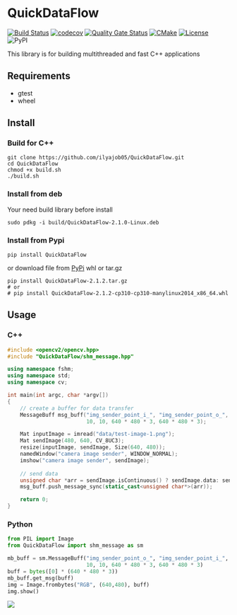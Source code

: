 # QuickDataFlow

[![Build Status](https://travis-ci.com/ilyajob05/QuickDataFlow.svg?branch=main)](https://travis-ci.com/ilyajob05/QuickDataFlow)
[![codecov](https://codecov.io/gh/ilyajob05/QuickDataFlow/branch/main/graph/badge.svg?token=T2M14V6SK8)](https://codecov.io/gh/ilyajob05/QuickDataFlow)
[![Quality Gate Status](https://sonarcloud.io/api/project_badges/measure?project=ilyajob05_QickDataFlow&metric=alert_status)](https://sonarcloud.io/dashboard?id=ilyajob05_QickDataFlow)
[![CMake](https://github.com/ilyajob05/QuickDataFlow/actions/workflows/cmake.yml/badge.svg)](https://github.com/ilyajob05/QuickDataFlow/actions/workflows/cmake.yml)
[![License](https://img.shields.io/badge/license-MIT-blue.svg)](https://raw.githubusercontent.com/ilyajob05/QuickDataFlow/main/LICENSE)
![PyPI](https://img.shields.io/pypi/v/QuickDataFlow?label=pypi%20QuickDataFlow)
<!--- ![PyPI - Downloads](https://img.shields.io/pypi/dm/QuickDataFlow)
--->

This library is for building multithreaded and fast C++ applications

## Requirements
- gtest
- wheel

## Install
### Build for C++
``` commandline
git clone https://github.com/ilyajob05/QuickDataFlow.git
cd QuickDataFlow
chmod +x build.sh
./build.sh
```
### Install from deb
Your need build library before install
``` commandline
sudo pdkg -i build/QuickDataFlow-2.1.0-Linux.deb
```

### Install from Pypi
``` commandline
pip install QuickDataFlow
```
or download file from [PyPi](https://pypi.org/project/QuickDataFlow/#files) whl or tar.gz
``` commandline
pip install QuickDataFlow-2.1.2.tar.gz 
# or
# pip install QuickDataFlow-2.1.2-cp310-cp310-manylinux2014_x86_64.whl 
```

## Usage
### C++
```cpp
#include <opencv2/opencv.hpp>
#include "QuickDataFlow/shm_message.hpp"

using namespace fshm;
using namespace std;
using namespace cv;

int main(int argc, char *argv[])
{
    // create a buffer for data transfer
    MessageBuff msg_buff("img_sender_point_i_", "img_sender_point_o_",
                         10, 10, 640 * 480 * 3, 640 * 480 * 3);

    Mat inputImage = imread("data/test-image-1.png");
    Mat sendImage(480, 640, CV_8UC3);
    resize(inputImage, sendImage, Size(640, 480));
    namedWindow("camera image sender", WINDOW_NORMAL);
    imshow("camera image sender", sendImage);
    
    // send data
    unsigned char *arr = sendImage.isContinuous() ? sendImage.data: sendImage.clone().data;
    msg_buff.push_message_sync(static_cast<unsigned char*>(arr));

    return 0;
}

```
### Python
```python
from PIL import Image
from QuickDataFlow import shm_message as sm

mb_buff = sm.MessageBuff("img_sender_point_o_", "img_sender_point_i_", 
                         10, 10, 640 * 480 * 3, 640 * 480 * 3)
buff = bytes([0] * (640 * 480 * 3))
mb_buff.get_msg(buff)
img = Image.frombytes("RGB", (640,480), buff)
img.show()
```


![](./output.png)
